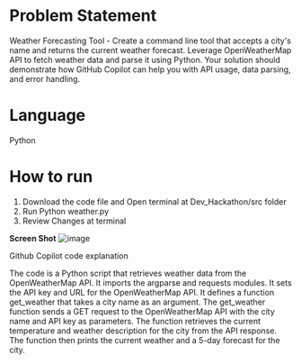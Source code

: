 # Problem Statement
Weather Forecasting Tool - Create a command line tool that accepts a city's name and returns the current weather forecast. Leverage OpenWeatherMap API to fetch weather data and parse it using Python. Your solution should demonstrate how GitHub Copilot can help you with API usage, data parsing, and error handling.

# Language
Python


 # How to run

 1. Download the code file and Open terminal at Dev_Hackathon/src folder
 2. Run Python weather.py <cityname as parameter>
 3. Review Changes at terminal

**Screen Shot**
![image](https://github.com/Fastest-Coder-First/Dev_Hackathon/assets/36884631/46555ad7-2893-405c-a652-fcd9d341c993)

 

Github Copilot code explanation


The code is a Python script that retrieves weather data from the OpenWeatherMap API.
It imports the argparse and requests modules.
It sets the API key and URL for the OpenWeatherMap API.
It defines a function get_weather that takes a city name as an argument.
The get_weather function sends a GET request to the OpenWeatherMap API with the city name and API key as parameters.
The function retrieves the current temperature and weather description for the city from the API response.
The function then prints the current weather and a 5-day forecast for the city.
